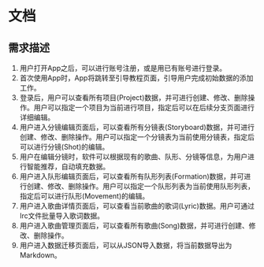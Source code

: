 # 文档

## 需求描述

1. 用户打开App之后，可以进行账号注册，或是用已有账号进行登录。
2. 首次使用App时，App将跳转至引导教程页面，引导用户完成初始数据的添加工作。
3. 登录后，用户可以查看所有项目(Project)数据，并可进行创建、修改、删除操作。用户可以指定一个项目为当前进行项目，指定后可以在后续分支页面进行详细编辑。
4. 用户进入分镜编辑页面后，可以查看所有分镜表(Storyboard)数据，并可进行创建、修改、删除操作。用户可以指定一个分镜表为当前使用分镜表，指定后可以进行分镜(Shot)的编辑。
5. 用户在编辑分镜时，软件可以根据现有的歌曲、队形、分镜等信息，为用户进行智能推荐，自动填充数据。
6. 用户进入队形编辑页面后，可以查看所有队形列表(Formation)数据，并可进行创建、修改、删除操作。用户可以指定一个队形列表为当前使用队形列表，指定后可以进行队形(Movement)的编辑。
7. 用户进入歌曲详情页面后，可以查看当前歌曲的歌词(Lyric)数据。用户可通过lrc文件批量导入歌词数据。
8. 用户进入歌曲管理页面后，可以查看所有歌曲(Song)数据，并可进行创建、修改、删除操作。
9. 用户进入数据迁移页面后，可以从JSON导入数据，将当前数据导出为Markdown。

